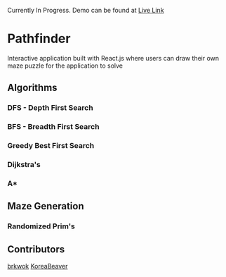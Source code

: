 Currently In Progress. Demo can be found at [Live Link](https://brkwok.github.io/path-finder/)

# Pathfinder
Interactive application built with React.js where users can draw their own maze puzzle for the application to solve

## Algorithms

### DFS - Depth First Search

### BFS - Breadth First Search

### Greedy Best First Search

### Dijkstra's

### A*

## Maze Generation

### Randomized Prim's

## Contributors
[brkwok](https://github.com/brkwok)
[KoreaBeaver](https://github.com/KoreanBeaver)
